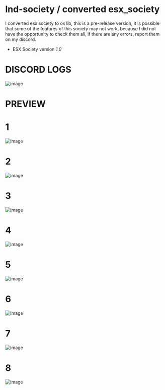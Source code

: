 # lnd-society / converted esx_society

I converted esx society to ox lib, this is a pre-release version, it is possible that some of the features of this society may not work, because I did not have the opportunity to check them all, if there are any errors, report them on my discord.

- ESX Society version *1.0*

# DISCORD LOGS
![image](https://github.com/user-attachments/assets/037fcccb-6f67-47f3-96d1-34c44faef3ce)


# PREVIEW

# 1

![image](https://github.com/user-attachments/assets/ef47ec63-9002-442e-808f-ae3d7492338c)

# 2

![image](https://github.com/user-attachments/assets/f11ed720-42ce-42d4-b5c2-7c1a542faba0)

# 3

![image](https://github.com/user-attachments/assets/c38f01ec-2f8b-4cbd-a862-e7b66cdb8b68)

# 4

![image](https://github.com/user-attachments/assets/195f3130-57f3-4327-903c-8645ccb2b4b6)

# 5

![image](https://github.com/user-attachments/assets/917eeb1f-3f5b-4505-bda1-53c574fa299f)

# 6 

![image](https://github.com/user-attachments/assets/9daeea6c-b695-4236-905c-5d4285fdf4fe)

# 7 

![image](https://github.com/user-attachments/assets/5cc034ad-40f5-4b8e-9e32-fb84970d90d8)


# 8 

![image](https://github.com/user-attachments/assets/7cdf9cc6-102a-4bf0-9286-2990a16758cf)










